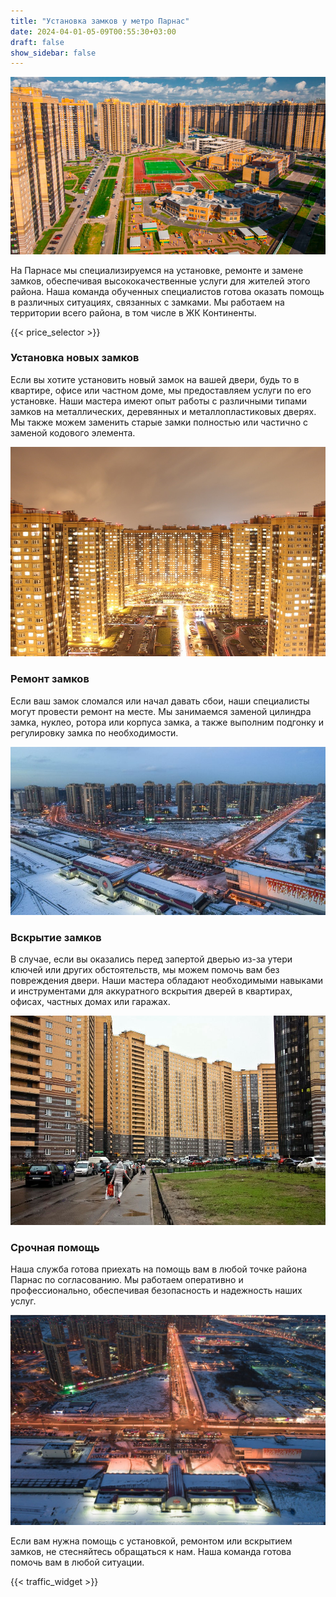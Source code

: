 ```yaml
---
title: "Установка замков у метро Парнас"
date: 2024-04-01-05-09T00:55:30+03:00
draft: false
show_sidebar: false
---
```


![Установка замков на Парнасе](Parnas1.jpg)

На Парнасе мы специализируемся на установке, ремонте и замене замков, обеспечивая высококачественные услуги для жителей этого района. Наша команда обученных специалистов готова оказать помощь в различных ситуациях, связанных с замками. Мы работаем на территории всего района, в том числе в ЖК Континенты.

{{< price_selector >}}

### Установка новых замков

Если вы хотите установить новый замок на вашей двери, будь то в квартире, офисе или частном доме, мы предоставляем услуги по его установке. Наши мастера имеют опыт работы с различными типами замков на металлических, деревянных и металлопластиковых дверях. Мы также можем заменить старые замки полностью или частично с заменой кодового элемента.

![Установка замков на Парнасе](Parnas2.jpg)

### Ремонт замков

Если ваш замок сломался или начал давать сбои, наши специалисты могут провести ремонт на месте. Мы занимаемся заменой цилиндра замка, нуклео, ротора или корпуса замка, а также выполним подгонку и регулировку замка по необходимости.

![Установка замков на Парнасе](Parnas3.jpg)

### Вскрытие замков

В случае, если вы оказались перед запертой дверью из-за утери ключей или других обстоятельств, мы можем помочь вам без повреждения двери. Наши мастера обладают необходимыми навыками и инструментами для аккуратного вскрытия дверей в квартирах, офисах, частных домах или гаражах.

![Установка замков на Парнасе](Parnas4.jpg)

### Срочная помощь

Наша служба готова приехать на помощь вам в любой точке района Парнас по согласованию. Мы работаем оперативно и профессионально, обеспечивая безопасность и надежность наших услуг.

![Установка замков на Парнасе](Parnas5.jpg)

Если вам нужна помощь с установкой, ремонтом или вскрытием замков, не стесняйтесь обращаться к нам. Наша команда готова помочь вам в любой ситуации.

{{< traffic_widget >}}